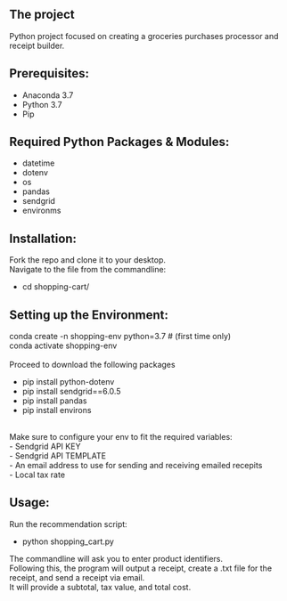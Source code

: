 ## The project
Python project focused on creating a groceries purchases processor and receipt builder.


## Prerequisites:
- Anaconda 3.7 <br />
- Python 3.7 <br />
- Pip

## Required Python Packages & Modules:
- datetime <br />
- dotenv <br />
- os <br />
- pandas <br />
- sendgrid <br />
- environms <br />


## Installation:

Fork the repo and clone it to your desktop. <br />
Navigate to the file from the commandline: <br />
- cd shopping-cart/ <br />

## Setting up the Environment:
conda create -n shopping-env python=3.7 # (first time only) <br />
conda activate shopping-env <br />
<br />
Proceed to download the following packages <br />
- pip install python-dotenv <br />
- pip install sendgrid==6.0.5 <br />
- pip install pandas <br />
- pip install environs <br />
<br />
Make sure to configure your env to fit the required variables: <br />
- Sendgrid API KEY <br />
- Sendgrid API TEMPLATE <br />
- An email address to use for sending and receiving emailed recepits <br />
- Local tax rate <br />


## Usage:
Run the recommendation script: <br />
- python shopping_cart.py  <br />

The commandline will ask you to enter product identifiers. <br />
Following this, the program will output a receipt, create a .txt file for the receipt,
and send a receipt via email. <br />
It will provide a subtotal, tax value, and total cost. <br />




